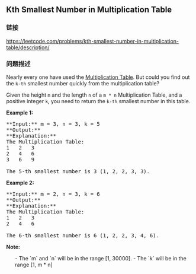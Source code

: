 ## Kth Smallest Number in Multiplication Table  
### 链接  
https://leetcode.com/problems/kth-smallest-number-in-multiplication-table/description/  
### 问题描述

Nearly every one have used the [Multiplication Table](https://en.wikipedia.org/wiki/Multiplication_table). But could you find out the `k-th` smallest number quickly from the multiplication table?



Given the height `m` and the length `n` of a `m * n` Multiplication Table, and a positive integer `k`, you need to return the `k-th` smallest number in this table.


**Example 1:**<br />
<pre>
**Input:** m = 3, n = 3, k = 5
**Output:** 
**Explanation:** 
The Multiplication Table:
1	2	3
2	4	6
3	6	9

The 5-th smallest number is 3 (1, 2, 2, 3, 3).
</pre>


**Example 2:**<br />
<pre>
**Input:** m = 2, n = 3, k = 6
**Output:** 
**Explanation:** 
The Multiplication Table:
1	2	3
2	4	6

The 6-th smallest number is 6 (1, 2, 2, 3, 4, 6).
</pre>


**Note:**<br>
<ol>
- The `m` and `n` will be in the range [1, 30000].
- The `k` will be in the range [1, m * n]
</ol>

